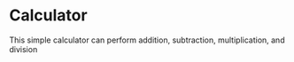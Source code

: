 # Calculator
This simple calculator can perform addition, subtraction, multiplication, and division 
